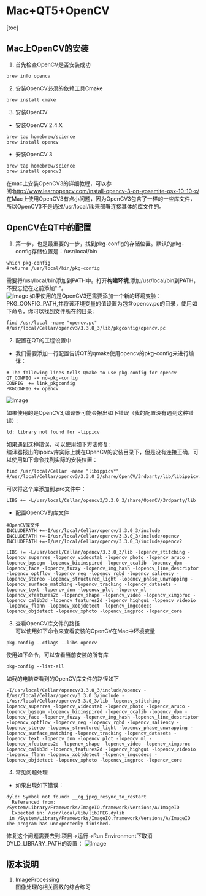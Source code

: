  
# Mac+QT5+OpenCV

[toc]

## Mac上OpenCV的安装
1. 首先检查OpenCV是否安装成功
```
brew info opencv
```
2. 安装OpenCV必须的依赖工具Cmake
```
brew install cmake
```
3. 安装OpenCV
- 安装OpenCV 2.4.X
```
brew tap homebrew/science
brew install opencv
```
- 安装OpenCV 3
```
brew tap homebrew/science
brew install opencv3
```
在mac上安装OpenCV3的详细教程，可以参阅:http://www.learnopencv.com/install-opencv-3-on-yosemite-osx-10-10-x/  
在Mac上使用OpenCV3有点小问题，因为OpenCV3包含了一样的一些库文件，所以OpenCV3不是通过/usr/local/lib来部署连接其体的库文件的。
## OpenCV在QT中的配置
1. 第一步，也是最重要的一步，找到pkg-config的存储位置。默认的pkg-config存储位置是：/usr/local/bin
```
which pkg-config
#returns /usr/local/bin/pkg-config
```
需要将/usr/local/bin添加到PATH中。打开**构建环境**,添加/usr/local/bin到PATH，不要忘记在之前添加":"。  
![Image](Images/Snip20171007_7.png)
如果使用的是OpenCV3还需要添加一个新的环境变脸：PKG_CONFIG_PATH,并将该环境变量的值设置为包含opencv.pc的目录，使用如下命令，你可以找到文件所在的目录:
```
find /usr/local -name "opencv.pc"
#/usr/local/Cellar/opencv3/3.3.0_3/lib/pkgconfig/opencv.pc
```
2. 配置在QT的工程设置中
- 我们需要添加一行配置告诉QT的qmake使用opencv的pkg-config来进行编译：
```
# The following lines tells Qmake to use pkg-config for opencv
QT_CONFIG -= no-pkg-config
CONFIG  += link_pkgconfig
PKGCONFIG += opencv
```
![Image](Images/Snip20171007_8.png)

如果使用的是OpenCV3,编译器可能会报出如下错误（我的配置没有遇到这种错误）:
```
ld: library not found for -lippicv
```
如果遇到这种错误，可以使用如下方法修复:  
编译器报出的ippicv库实际上就在OpenCV的安装目录下，但是没有连接正确，可以使用如下命令找到实际的安装位置：
```
find /usr/local/Cellar -name "libippicv*"
#/usr/local/Cellar/opencv3/3.3.0_3/share/OpenCV/3rdparty/lib/libippicv.a
```
可以将这个库添加到.pro文件中：
```
LIBS += -L/usr/local/Cellar/opencv3/3.3.0_3/share/OpenCV/3rdparty/lib
```
- 配置OpenCV的库文件
```
#OpenCV库文件
INCLUDEPATH +=-I/usr/local/Cellar/opencv/3.3.0_3/include
INCLUDEPATH +=-I/usr/local/Cellar/opencv/3.3.0_3/include/opencv
INCLUDEPATH +=-I/usr/local/Cellar/opencv/3.3.0_3/include/opencv2

LIBS += -L/usr/local/Cellar/opencv/3.3.0_3/lib -lopencv_stitching -lopencv_superres -lopencv_videostab -lopencv_photo -lopencv_aruco -lopencv_bgsegm -lopencv_bioinspired -lopencv_ccalib -lopencv_dpm -lopencv_face -lopencv_fuzzy -lopencv_img_hash -lopencv_line_descriptor -lopencv_optflow -lopencv_reg -lopencv_rgbd -lopencv_saliency -lopencv_stereo -lopencv_structured_light -lopencv_phase_unwrapping -lopencv_surface_matching -lopencv_tracking -lopencv_datasets -lopencv_text -lopencv_dnn -lopencv_plot -lopencv_ml -lopencv_xfeatures2d -lopencv_shape -lopencv_video -lopencv_ximgproc -lopencv_calib3d -lopencv_features2d -lopencv_highgui -lopencv_videoio -lopencv_flann -lopencv_xobjdetect -lopencv_imgcodecs -lopencv_objdetect -lopencv_xphoto -lopencv_imgproc -lopencv_core

```
3. 查看OpenCV库文件的路径  
可以使用如下命令来查看安装的OpenCV在Mac中环境变量
```
pkg-config --cflags --libs opencv
```
使用如下命令，可以查看当前安装的所有库
```
pkg-config --list-all
```
如我的电脑查看到的OpenCV库文件的路径如下
```
-I/usr/local/Cellar/opencv/3.3.0_3/include/opencv -I/usr/local/Cellar/opencv/3.3.0_3/include -L/usr/local/Cellar/opencv/3.3.0_3/lib -lopencv_stitching -lopencv_superres -lopencv_videostab -lopencv_photo -lopencv_aruco -lopencv_bgsegm -lopencv_bioinspired -lopencv_ccalib -lopencv_dpm -lopencv_face -lopencv_fuzzy -lopencv_img_hash -lopencv_line_descriptor -lopencv_optflow -lopencv_reg -lopencv_rgbd -lopencv_saliency -lopencv_stereo -lopencv_structured_light -lopencv_phase_unwrapping -lopencv_surface_matching -lopencv_tracking -lopencv_datasets -lopencv_text -lopencv_dnn -lopencv_plot -lopencv_ml -lopencv_xfeatures2d -lopencv_shape -lopencv_video -lopencv_ximgproc -lopencv_calib3d -lopencv_features2d -lopencv_highgui -lopencv_videoio -lopencv_flann -lopencv_xobjdetect -lopencv_imgcodecs -lopencv_objdetect -lopencv_xphoto -lopencv_imgproc -lopencv_core
```
4. 常见问题处理
- 如果出现如下错误：
```
dyld: Symbol not found: __cg_jpeg_resync_to_restart
  Referenced from: /System/Library/Frameworks/ImageIO.framework/Versions/A/ImageIO
  Expected in: /usr/local/lib/libJPEG.dylib
 in /System/Library/Frameworks/ImageIO.framework/Versions/A/ImageIO
The program has unexpectedly finished.
```
修复这个问题需要去到:项目->运行->Run Environment下取消DYLD_LIBRARY_PATH的设置：
![Image](Images/Snip20171007_10.png)


## 版本说明
1. ImageProcessing  
    图像处理的相关函数的综合练习


